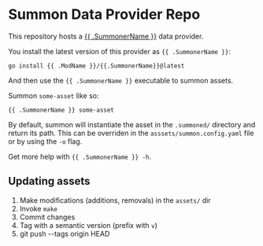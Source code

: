 Summon Data Provider Repo
=========================

This repository hosts a [{{ .SummonerName }}](https://github.com/davidovich/summon) data provider.

You install the latest version of this provider as `{{ .SummonerName }}`:

```shell
go install {{ .ModName }}/{{.SummonerName}}@latest
```

And then use the `{{ .SummonerName }}` executable to summon assets.

Summon `some-asset` like so:

```shell
{{ .SummonerName }} some-asset
```

By default, summon will instantiate the asset in the `.summoned/` directory and return its path. This can be overriden in the `asssets/summon.config.yaml` file or by using the `-o` flag.

Get more help with `{{ .SummonerName }} -h`.

Updating assets
---------------

1) Make modifications (additions, removals) in the `assets/` dir
2) Invoke `make`
3) Commit changes
4) Tag with a semantic version (prefix with `v`)
5) git push --tags origin HEAD
